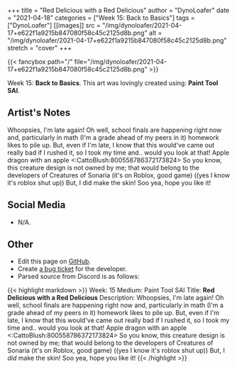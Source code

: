 +++
title =       "Red Delicious with a Red Delicious"
author =      "DynoLoafer"
date =        "2021-04-18"
categories =  ["Week 15: Back to Basics"]
tags =        ["DynoLoafer"]
[[images]]
                      src = "/img/dynoloafer/2021-04-17+e622f1a9215b847080f58c45c2125d8b.png"
                      alt = "/img/dynoloafer/2021-04-17+e622f1a9215b847080f58c45c2125d8b.png"
                      stretch = "cover"
+++


{{< fancybox path="/" file="/img/dynoloafer/2021-04-17+e622f1a9215b847080f58c45c2125d8b.png" >}}


Week 15: **Back to Basics**. This art was lovingly created using: **Paint Tool SAI**.

## Artist's Notes

Whoopsies, I'm late again! Oh well, school finals are happening right now and, particularly in math (I'm a grade ahead of my peers in it) homework likes to pile up. But, even if I'm late, I know that this would've came out really bad if I rushed it, so I took my time and.. would you look at that! Apple dragon with an apple <:CattoBlush:800558786372173824> So you know, this creature design is not owned by me; that would belong to the developers of Creatures of Sonaria (it's on Roblox, good game) ((yes I know it's roblox shut up)) But, I did make the skin! Soo yea, hope you like it!

## Social Media

- N/A.

## Other

- Edit this page on [GitHub](https://github.com/teaminkling/web-refresh/edit/main/blog/content/blog/dynoloafer-week-15-4f6d.md).
- Create [a bug ticket](https://github.com/teaminkling/web-refresh/issues/new?assignees=&labels=bug&template=problem-report.md&title=) for the developer.
- Parsed source from Discord is as follows:

{{< highlight markdown >}}
Week: 15
Medium: Paint Tool SAI
Title: __Red Delicious with a Red Delicious__
Description: Whoopsies, I'm late again! Oh well, school finals are happening right now and, particularly in math (I'm a grade ahead of my peers in it) homework likes to pile up. But, even if I'm late, I know that this would've came out really bad if I rushed it, so I took my time and.. would you look at that! Apple dragon with an apple <:CattoBlush:800558786372173824> So you know, this creature design is not owned by me; that would belong to the developers of Creatures of Sonaria (it's on Roblox, good game) ((yes I know it's roblox shut up)) But, I *did* make the skin! Soo yea, hope you like it!
{{< /highlight >}}